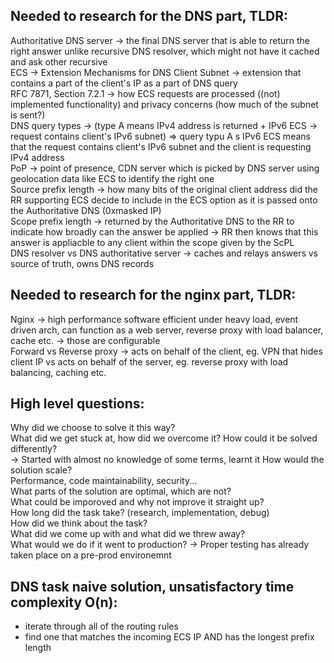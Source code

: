 ## Needed to research for the DNS part, TLDR:

Authoritative DNS server -> the final DNS server that is able to return the right answer unlike recursive DNS resolver, which might not have it cached and ask other recursive <br> 
ECS -> Extension Mechanisms for DNS Client Subnet -> extension that contains a part of the client's IP as a part of DNS query <br>
RFC 7871, Section 7.2.1 -> how ECS requests are processed ((not) implemented functionality) and privacy concerns (how much of the subnet is sent?) <br>
DNS query types -> (type A means IPv4 address is returned + IPv6 ECS -> request contains client's IPv6 subnet) => query typu A s IPv6 ECS means that the request contains client's IPv6 subnet and the client is requesting IPv4 address <br>
PoP -> point of presence, CDN server which is picked by DNS server using geolocation data like ECS to identify the right one <br>
Source prefix length -> how many bits of the original client address did the RR supporting ECS decide to include in the ECS option as it is passed onto the Authoritative DNS (0xmasked IP) <br>
Scope prefix length -> returned by the Authoritative DNS to the RR to indicate how broadly can the answer be applied -> RR then knows that this answer is appliacble to any client within the scope given by the ScPL <br>
DNS resolver vs DNS authoritative server -> caches and relays answers vs source of truth, owns DNS records <br>

## Needed to research for the nginx part, TLDR:

Nginx -> high performance software efficient under heavy load, event driven arch, can function as a web server, reverse proxy with load balancer, cache etc. -> those are configurable<br>
Forward vs Reverse proxy -> acts on behalf of the client, eg. VPN that hides client IP vs acts on behalf of the server, eg. reverse proxy with load balancing, caching etc.<br>

## High level questions:

Why did we choose to solve it this way?<br>
What did we get stuck at, how did we overcome it? How could it be solved differently?<br> -> Started with almost no knowledge of some terms, learnt it
How would the solution scale?<br>
Performance, code maintainability, security...<br>
What parts of the solution are optimal, which are not?<br>
What could be imporoved and why not improve it straight up?<br>
How long did the task take? (research, implementation, debug)<br>
How did we think about the task?<br>
What did we come up with and what did we threw away?<br>
What would we do if it went to production? -> Proper testing has already taken place on a pre-prod environemnt<br>

## DNS task naive solution, unsatisfactory time complexity O(n):
- iterate through all of the routing rules
- find one that matches the incoming ECS IP AND has the longest prefix length

